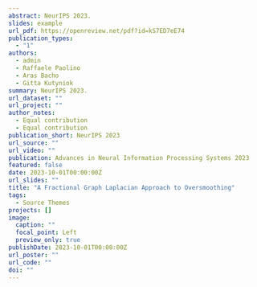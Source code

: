 ```yaml
---
abstract: NeurIPS 2023.
slides: example
url_pdf: https://openreview.net/pdf?id=kS7ED7eE74
publication_types:
  - "1"
authors:
  - admin
  - Raffaele Paolino
  - Aras Bacho
  - Gitta Kutyniok
summary: NeurIPS 2023.
url_dataset: ""
url_project: ""
author_notes:
  - Equal contribution
  - Equal contribution
publication_short: NeurIPS 2023
url_source: ""
url_video: ""
publication: Advances in Neural Information Processing Systems 2023
featured: false
date: 2023-10-01T00:00:00Z
url_slides: ""
title: "A Fractional Graph Laplacian Approach to Oversmoothing"
tags:
  - Source Themes
projects: []
image:
  caption: ""
  focal_point: Left
  preview_only: true
publishDate: 2023-10-01T00:00:00Z
url_poster: ""
url_code: ""
doi: ""
---
```

